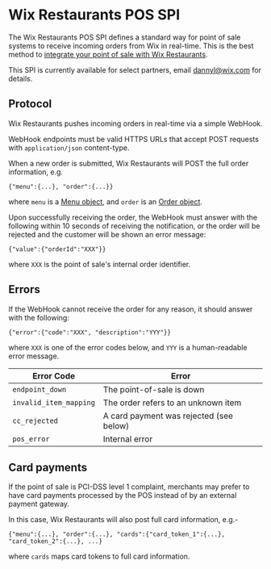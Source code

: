 # Wix Restaurants POS SPI
The Wix Restaurants POS SPI defines a standard way for point of sale systems to receive incoming orders from Wix in real-time. This is the best method to [integrate your point of sale with Wix Restaurants](Integrating-POS-(point-of-sale)-systems-to-Wix-Restaurants).

This SPI is currently available for select partners, email dannyl@wix.com for details.

## Protocol
Wix Restaurants pushes incoming orders in real-time via a simple WebHook.

WebHook endpoints must be valid HTTPS URLs that accept POST requests with `application/json` content-type.

When a new order is submitted, Wix Restaurants will POST the full order information, e.g.

    {"menu":{...}, "order":{...}}

where ```menu``` is a [Menu object](Data-structures#menu), and ```order``` is an [Order object](Data-structures#order).

Upon successfully receiving the order, the WebHook must answer with the following within 10 seconds of receiving the notification, or the order will be rejected and the customer will be shown an error message:

    {"value":{"orderId":"XXX"}}

where ```XXX``` is the point of sale's internal order identifier.

## Errors
If the WebHook cannot receive the order for any reason, it should answer with the following:

    {"error":{"code":"XXX", "description":"YYY"}}

where ```XXX``` is one of the error codes below, and ```YYY``` is a human-readable error message.

| Error Code                | Error                                   |
| ------------------------- | --------------------------------------- |
| ```endpoint_down```       | The point-of-sale is down               |
| ```invalid_item_mapping```| The order refers to an unknown item     |
| ```cc_rejected```         | A card payment was rejected (see below) |
| ```pos_error```           | Internal error                          |

## Card payments
If the point of sale is PCI-DSS level 1 complaint, merchants may prefer to have card payments processed by the POS instead of by an external payment gateway.

In this case, Wix Restaurants will also post full card information, e.g.-

    {"menu":{...}, "order":{...}, "cards":{"card_token_1":{...}, "card_token_2":{...}, ...}

where ```cards``` maps card tokens to full card information.

